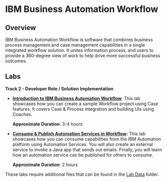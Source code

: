 # IBM Business Automation Workflow

## Overview

IBM Business Automation Workflow is software that combines business process management and case management  capabilities in a single integrated workflow solution. It unites information process, and users to provide a 360-degree view of work to help drive more successful business outcomes.

## Labs

**Track 2 - Developer Role / Solution Implementation**

- **<a href="Lab%20Guide%20-%20Introduction%20to%20IBM%20Business%20Automation%20Workflow.pdf" target="_blank">Introduction to IBM Business Automation Workflow</a>**: This lab showcases how you can create a sample Workflow project using Case features. It covers Case & Process integration and building UIs using Coaches.

    **Approximate Duration**: 3-4 hours

- **<a href="Lab%20Guide%20-%20Consume%20%26%20Publish%20Automation%20Services%20in%20Workflow.pdf" target="_blank">Consume & Publish Automation Services in Workflow</a>:** This lab showcases how you can consume capabilities from the IBM Automation platform using Automation Services. You will also create an external service to invoke a Java app that sends out emails. Finally, you will learn how an automation service can be published for others to consume.

    **Approximate Duration**: 2 hours

These labs require additional files that can be found in the <a href="https://github.com/IBM/cp4ba-labs/tree/main/24.0.1/Workflow/Lab%20Data" target="_blank">Lab Data</a> folder.

